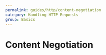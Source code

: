 ```yaml
---
permalink: guides/http/content-negotiation
category: Handling HTTP Requests
group: Basics
---
```


# Content Negotiation

